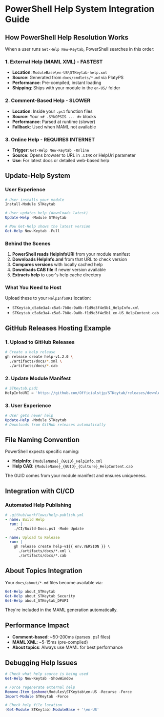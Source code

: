 # PowerShell Help System Integration Guide

## How PowerShell Help Resolution Works

When a user runs `Get-Help New-Keytab`, PowerShell searches in this order:

### 1. External Help (MAML XML) - FASTEST
- **Location**: `ModuleBase\en-US\STKeytab-help.xml`
- **Source**: Generated from `docs/cmdlets/*.md` via PlatyPS
- **Performance**: Pre-compiled, instant loading
- **Shipping**: Ships with your module in the `en-US/` folder

### 2. Comment-Based Help - SLOWER
- **Location**: Inside your `.ps1` function files
- **Source**: Your `<# .SYNOPSIS ... #>` blocks
- **Performance**: Parsed at runtime (slower)
- **Fallback**: Used when MAML not available

### 3. Online Help - REQUIRES INTERNET 
- **Trigger**: `Get-Help New-Keytab -Online`
- **Source**: Opens browser to URL in `.LINK` or HelpUri parameter
- **Use**: For latest docs or detailed web-based help

## Update-Help System

### User Experience
```powershell
# User installs your module
Install-Module STKeytab

# User updates help (downloads latest)
Update-Help -Module STKeytab

# Now Get-Help shows the latest version
Get-Help New-Keytab -Full
```

### Behind the Scenes
1. **PowerShell reads HelpInfoURI** from your module manifest
2. **Downloads HelpInfo.xml** from that URL to check version
3. **Compares versions** with locally cached help
4. **Downloads CAB file** if newer version available
5. **Extracts help** to user's help cache directory

### What You Need to Host

Upload these to your `HelpInfoURI` location:
- `STKeytab_c5a6e3a4-c5a6-7b8e-9a0b-f1d9e3f4e5b1_HelpInfo.xml`
- `STKeytab_c5a6e3a4-c5a6-7b8e-9a0b-f1d9e3f4e5b1_en-US_HelpContent.cab`

## GitHub Releases Hosting Example

### 1. Upload to GitHub Releases
```bash
# Create a help release
gh release create help-v1.2.0 \
  ./artifacts/docs/*.xml \
  ./artifacts/docs/*.cab
```

### 2. Update Module Manifest
```powershell
# STKeytab.psd1
HelpInfoURI = 'https://github.com/Officialstjp/STKeytab/releases/download/help-v1.2.0/'
```

### 3. User Experience
```powershell
# User gets newer help
Update-Help -Module STKeytab
# Downloads from GitHub releases automatically
```

## File Naming Convention

PowerShell expects specific naming:
- **HelpInfo**: `{ModuleName}_{GUID}_HelpInfo.xml`
- **Help CAB**: `{ModuleName}_{GUID}_{Culture}_HelpContent.cab`

The GUID comes from your module manifest and ensures uniqueness.

## Integration with CI/CD

### Automated Help Publishing
```yaml
# .github/workflows/help-publish.yml
- name: Build Help
  run: |
    ./CI/Build-Docs.ps1 -Mode Update

- name: Upload to Release
  run: |
    gh release create help-v${{ env.VERSION }} \
      ./artifacts/docs/*.xml \
      ./artifacts/docs/*.cab
```

## About Topics Integration

Your `docs/about/*.md` files become available via:
```powershell
Get-Help about_STKeytab
Get-Help about_STKeytab_Security
Get-Help about_STKeytab_DPAPI
```

They're included in the MAML generation automatically.

## Performance Impact

- **Comment-based**: ~50-200ms (parses .ps1 files)
- **MAML XML**: ~5-15ms (pre-compiled)
- **About topics**: Always use MAML for best performance

## Debugging Help Issues

```powershell
# Check what help source is being used
Get-Help New-Keytab -ShowWindow

# Force regenerate external help
Remove-Item $pshome\Modules\STKeytab\en-US -Recurse -Force
Import-Module STKeytab -Force

# Check help file location
(Get-Module STKeytab).ModuleBase + '\en-US'
```
